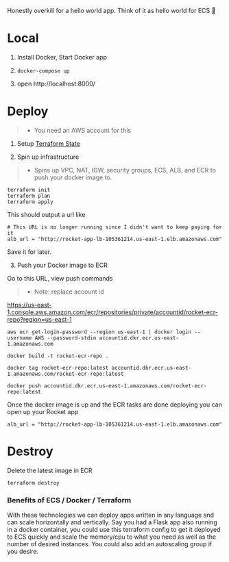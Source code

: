 Honestly overkill for a hello world app. Think of it as hello world for ECS 👋

# Local

1. Install Docker, Start Docker app

2. `docker-compose up`

3. open http://localhost:8000/

# Deploy

> - You need an AWS account for this

1. Setup [Terraform State](https://github.com/jottenlips/terraform-state-s3-backend-example)

2. Spin up infrastructure

> - Spins up VPC, NAT, IGW, security groups, ECS, ALB, and ECR to push your docker image to.

```
terraform init
terraform plan
terraform apply
```

This should output a url like

```
# This URL is no longer running since I didn't want to keep paying for it
alb_url = "http://rocket-app-lb-105361214.us-east-1.elb.amazonaws.com"
```

Save it for later.

3. Push your Docker image to ECR

Go to this URL, view push commands

> - Note: replace account id

https://us-east-1.console.aws.amazon.com/ecr/repositories/private/accountid/rocket-ecr-repo?region=us-east-1

```
aws ecr get-login-password --region us-east-1 | docker login --username AWS --password-stdin accountid.dkr.ecr.us-east-1.amazonaws.com
```

```
docker build -t rocket-ecr-repo .
```

```
docker tag rocket-ecr-repo:latest accountid.dkr.ecr.us-east-1.amazonaws.com/rocket-ecr-repo:latest
```

```
docker push accountid.dkr.ecr.us-east-1.amazonaws.com/rocket-ecr-repo:latest
```

Once the docker image is up and the ECR tasks are done deploying you can open up your Rocket app

```
alb_url = "http://rocket-app-lb-105361214.us-east-1.elb.amazonaws.com"
```

# Destroy

Delete the latest image in ECR

```
terraform destroy
```

### Benefits of ECS / Docker / Terraform

With these technologies we can deploy apps written in any language and can scale horizontally and vertically. Say you had a Flask app also running in a docker container, you could use this terraform config to get it deployed to ECS quickly and scale the memory/cpu to what you need as well as the number of desired instances. You could also add an autoscaling group if you desire.
